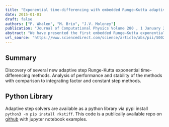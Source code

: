 ```yaml
---
title: "Exponential time-differencing with embedded Runge–Kutta adaptive step control"
date: 2015-01-01
draft: false
authors: ["P. Whalen", "M. Brio", "J.V. Moloney"]
publication: "Journal of Computational Physics Volume 280 , 1 January 2015, Pages 579-601"
abstract: "We have presented the first embedded Runge–Kutta exponential time-differencing (RKETD) methods of fourth order with third order embedding and fifth order with third order embedding for non-Rosenbrock type nonlinear systems. A procedure for constructing RKETD methods that accounts for both order conditions and stability is outlined. In our stability analysis, the fast time scale is represented by a full linear operator in contrast to particular scalar cases considered before. An effective time-stepping strategy based on reducing both ETD function evaluations and rejected steps is described. Comparisons of performance with adaptive-stepping integrating factor (IF) are carried out on a set of canonical partial differential equations: the shock-fronts of Burgers equation, interacting KdV solitons, KS controlled chaos, and critical collapse of two-dimensional NLS."
url_source: "https://www.sciencedirect.com/science/article/abs/pii/S0021999114006743"
---
```


## Summary

Discovery of several new adaptive step Runge-Kutta exponential time-differencing methods. Analysis of
performance and stability of the methods with comparison to integrating factor and constant step methods.

## Python Library

Adaptive step solvers are available as a python library via pypi install `python3 -m pip install rkstiff`. This code is a publically available repo on [github](https://github.com/whalenpt/rkstiff) with jupyter notebook examples.
